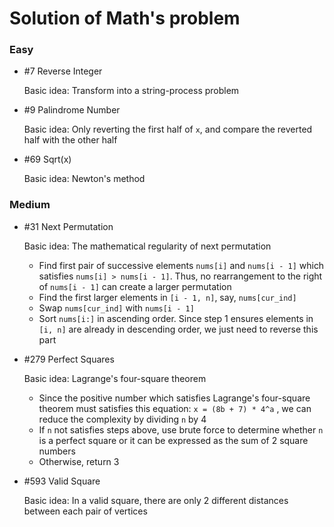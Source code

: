 # Solution of Math's problem

### Easy

- \#7 Reverse Integer

  Basic idea: Transform into a string-process problem

- \#9 Palindrome Number

  Basic idea: Only reverting the first half of `x`, and compare the reverted half with the other half

- \#69 Sqrt(x)

  Basic idea: Newton's method

### Medium

- \#31 Next Permutation

	Basic idea: The mathematical regularity of next permutation

	- Find first pair of successive elements `nums[i]` and `nums[i - 1]` which satisfies `nums[i] > nums[i - 1]`. Thus, no rearrangement to the right of `nums[i - 1]` can create a larger permutation
	- Find the first larger elements in `[i - 1, n]`, say, `nums[cur_ind]`
	- Swap `nums[cur_ind]` with `nums[i - 1]`
	- Sort `nums[i:]` in ascending order. Since step 1 ensures elements in `[i, n]` are already in descending order, we just need to reverse this part
	
- \#279 Perfect Squares

  Basic idea: Lagrange's four-square theorem

  - Since the positive number which satisfies Lagrange's four-square theorem must satisfies this equation: `x = (8b + 7) * 4^a` , we can reduce the complexity by dividing `n` by 4
  - If `n` not satisfies steps above, use brute force to determine whether `n` is a perfect square or it can be expressed as the sum of 2 square numbers
  - Otherwise, return 3

- \#593 Valid Square

  Basic idea: In a valid square, there are only 2 different distances between each pair of vertices